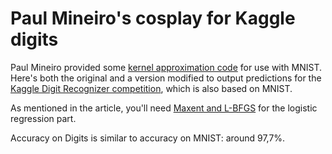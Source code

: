 Paul Mineiro's cosplay for Kaggle digits
========================================

Paul Mineiro provided some [kernel approximation code](http://www.machinedlearnings.com/2013/08/cosplay.html) for use with MNIST. Here's both the original and a version modified to output predictions for the [Kaggle Digit Recognizer competition](http://www.kaggle.com/c/digit-recognizer), which is also based on MNIST.

As mentioned in the article, you'll need [Maxent and L-BFGS](http://www.cs.grinnell.edu/~weinman/code/) for the logistic regression part.

Accuracy on Digits is similar to accuracy on MNIST: around 97,7%.
	
	